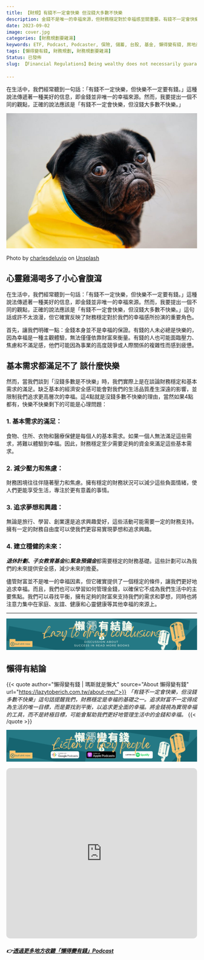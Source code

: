 ```yaml
---
title: 【財規】有錢不一定會快樂 但沒錢大多數不快樂
description: 金錢不是唯一的幸福來源，但財務穩定對於幸福感至關重要。有錢不一定會快樂，但沒錢大多數不快樂。基本需求的滿足、減少壓力和焦慮、追求夢想和興趣，以及建立穩健的未來都需要財務支持。儘管如此，我們應該尋找平衡，將注意力集中在其他幸福的來源上，並學習如何管理金錢。
date: 2023-09-02
image: cover.jpg
categories: [財務規劃要雞湯]
keywords: ETF, Podcast, Podcaster, 保險, 儲蓄, 台股, 基金, 懶得變有錢, 房地產, 投資理財, 支出, 收入, 理財規劃, 瑪斯理財兩三事, 稅務, 總體經濟, 美股, 職涯心得, 股利收入, 複委託, 記帳, 讀書心得, 財務規劃, 財商, 貸款, 資產配置, 退休規劃, 開源節流
tags: [懶得變有錢, 財務規劃, 財務規劃要雞湯]
Status: 已發佈
slug: 【Financial Regulations】Being wealthy does not necessarily guarantee happiness, but lacking money often leads to unhappiness.

---
```


在生活中，我們經常聽到一句話：「有錢不一定快樂，但快樂不一定要有錢。」這種說法傳遞著一種美好的信息，即金錢並非唯一的幸福來源。然而，我要提出一個不同的觀點，正確的說法應該是「有錢不一定會快樂，但沒錢大多數不快樂。」

![cover.jpg](cover.jpg)

Photo by [charlesdeluvio](https://unsplash.com/@charlesdeluvio?utm_source=medium&utm_medium=referral) on [Unsplash](https://unsplash.com/?utm_source=medium&utm_medium=referral)

## 心靈雞湯喝多了小心會腹瀉

在生活中，我們經常聽到一句話：「有錢不一定快樂，但快樂不一定要有錢。」這種說法傳遞著一種美好的信息，即金錢並非唯一的幸福來源。然而，我要提出一個不同的觀點，正確的說法應該是「有錢不一定會快樂，但沒錢大多數不快樂。」這句話或許不太浪漫，但它確實反映了財務穩定對於我們的幸福感所扮演的重要角色。

首先，讓我們明確一點：金錢本身並不是幸福的保證。有錢的人未必總是快樂的，因為幸福是一種主觀體驗，無法僅僅依靠財富來衡量。有錢的人也可能面臨壓力、焦慮和不滿足感，他們可能因為事業的高度競爭或人際關係的複雜性而感到疲憊。

## 基本需求都滿足不了 談什麼快樂

然而，當我們談到「沒錢多數是不快樂」時，我們實際上是在談論財務穩定和基本需求的滿足。缺乏基本的經濟安全感可能會對我們的生活品質產生深遠的影響，並限制我們追求更高層次的幸福。這4點就是沒錢多數不快樂的理由，當然如果4點都有，快樂不快樂剩下的可能是心理問題：

### 1. **基本需求的滿足：** 
食物、住所、衣物和醫療保健是每個人的基本需求。如果一個人無法滿足這些需求，將難以體驗到幸福。因此，財務穩定至少需要足夠的資金來滿足這些基本需求。
### 2. **減少壓力和焦慮：** 
財務困境往往伴隨著壓力和焦慮。擁有穩定的財務狀況可以減少這些負面情緒，使人們更能享受生活，專注於更有意義的事情。
### 3. **追求夢想和興趣：** 
無論是旅行、學習、創業還是追求興趣愛好，這些活動可能需要一定的財務支持。擁有一定的財務自由度可以使我們更容易實現夢想和追求興趣。
### 4. **建立穩健的未來：** 
***退休計劃、子女教育基金***和***緊急預備金***都需要穩定的財務基礎。這些計劃可以為我們的未來提供安全感，減少未來的擔憂。

儘管財富並不是唯一的幸福因素，但它確實提供了一個穩定的條件，讓我們更好地追求幸福。而且，我們也可以學習如何管理金錢，以確保它不成為我們生活中的主要焦點。我們可以尋找平衡，擁有足夠的財富來支持我們的需求和夢想，同時也將注意力集中在家庭、友誼、健康和心靈健康等其他幸福的來源上。

---

![Lazytodrawconclusions.svg](Lazytodrawconclusions.svg)
## 懶得有結論


{{< quote author="懶得變有錢 | 瑪斯就是懶大" source="About 懶得變有錢" url="https://lazytoberich.com.tw/about-me/">}}
_「有錢不一定會快樂，但沒錢多數不快樂」這句話提醒我們，財務穩定是幸福的基礎之一。追求財富不一定得成為生活的唯一目標，而是要找到平衡，以追求更全面的幸福。將金錢視為實現幸福的工具，而不是終極目標，可能會幫助我們更好地管理生活中的金錢和幸福。_
{{< /quote >}}


![Lisenttolazypeople.svg](Lisenttolazypeople.svg)


<iframe id="embedPlayer" src="https://embed.podcasts.apple.com/us/podcast/%E6%87%B6%E5%BE%97%E8%AE%8A%E6%9C%89%E9%8C%A2/id1707756115?itsct=podcast_box_player&amp;itscg=30200&amp;ls=1&amp;theme=auto" height="450px" frameborder="0" sandbox="allow-forms allow-popups allow-same-origin allow-scripts allow-top-navigation-by-user-activation" allow="autoplay *; encrypted-media *; clipboard-write" style="width: 100%; max-width: 660px; overflow: hidden; border-radius: 10px; transform: translateZ(0px); animation: 2s ease 0s 6 normal none running loading-indicator; background-color: rgb(228, 228, 228);"></iframe>


###### **_👉[透過更多地方收聽「懶得變有錢」Podcast](https://solink.soundon.fm/lazytoberich)_**